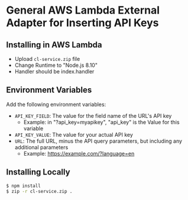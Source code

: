 # General AWS Lambda External Adapter for Inserting API Keys

## Installing in AWS Lambda

- Upload `cl-service.zip` file
- Change Runtime to "Node.js 8.10"
- Handler should be index.handler

## Environment Variables

Add the following environment variables:

- `API_KEY_FIELD`: The value for the field name of the URL's API key
  - Example: in "?api_key=myapikey", "api_key" is the Value for this variable
- `API_KEY_VALUE`: The value for your actual API key
- `URL`: The full URL, minus the API query parameters, but including any additional parameters
  - Example: https://example.com/?language=en

## Installing Locally

```bash
$ npm install
$ zip -r cl-service.zip .
```
